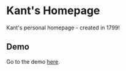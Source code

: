 # Kant's Homepage

Kant's personal homepage - created in 1799!

## Demo

Go to the demo [here](https://miob1781.github.io/kants-homepage/).
